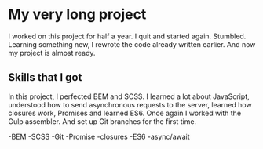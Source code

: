 # My very long project

I worked on this project for half a year. I quit and started again. Stumbled. Learning something new, I rewrote the code already written earlier. And now my project is almost ready.

## Skills that I got

In this project, I perfected BEM and SCSS. I learned a lot about JavaScript, understood how to send asynchronous requests to the server, learned how closures work, Promises and learned ES6. Once again I worked with the Gulp assembler. And set up Git branches for the first time. 

-BEM
-SCSS
-Git
-Promise
-closures
-ES6
-async/await